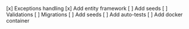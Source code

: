 [x] Exceptions handling
[x] Add entity framework
[ ] Add seeds
[ ] Validations
[ ] Migrations
[ ] Add seeds
[ ] Add auto-tests
[ ] Add docker container